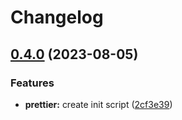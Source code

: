 # Changelog

## [0.4.0](https://github.com/nozomiishii/configs/compare/prettier-config-v0.3.3...prettier-config-v0.4.0) (2023-08-05)

### Features

- **prettier:** create init script ([2cf3e39](https://github.com/nozomiishii/configs/commit/2cf3e391407fe64e8eabe5976d7948b9c57ed1bb))
